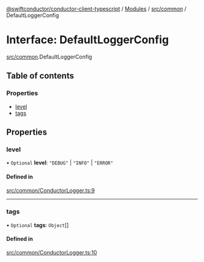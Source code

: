 [@swiftconductor/conductor-client-typescript](../README.md) / [Modules](../modules.md) / [src/common](../modules/src_common.md) / DefaultLoggerConfig

# Interface: DefaultLoggerConfig

[src/common](../modules/src_common.md).DefaultLoggerConfig

## Table of contents

### Properties

- [level](src_common.DefaultLoggerConfig.md#level)
- [tags](src_common.DefaultLoggerConfig.md#tags)

## Properties

### level

• `Optional` **level**: ``"DEBUG"`` \| ``"INFO"`` \| ``"ERROR"``

#### Defined in

[src/common/ConductorLogger.ts:9](https://github.com/swift-conductor/conductor-client-typescript/blob/9866b7c/src/common/ConductorLogger.ts#L9)

___

### tags

• `Optional` **tags**: `Object`[]

#### Defined in

[src/common/ConductorLogger.ts:10](https://github.com/swift-conductor/conductor-client-typescript/blob/9866b7c/src/common/ConductorLogger.ts#L10)
